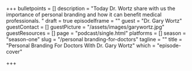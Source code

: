 +++
bulletpoints = []
description = "Today Dr. Wortz share with us the importance of personal branding and how it can benefit medical professionals.  "
draft = true
episodeIframe = ""
guest = "Dr. Gary Wortz"
guestContact = []
guestPicture = "/assets/images/garywortz.jpg"
guestResources = []
page = "podcast/single.html"
platforms = []
season = "season-one"
slug = "/personal branding-for-doctors"
tagline = ""
title = "Personal Branding For Doctors With Dr. Gary Wortz"
which = "episode-cover"

+++
